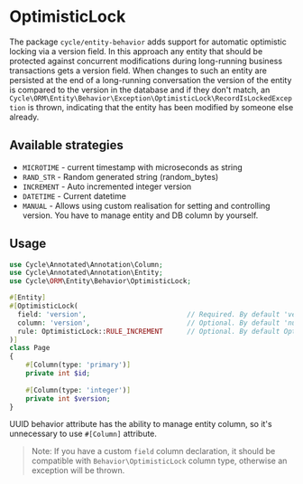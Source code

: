 # OptimisticLock

The package `cycle/entity-behavior` adds support for automatic optimistic locking via a version field. In this approach
any entity that should be protected against concurrent modifications during long-running business transactions gets a
version field. When changes to such an entity are persisted at the end of a long-running conversation the version of the
entity is compared to the version in the database and if they don't match,
an `Cycle\ORM\Entity\Behavior\Exception\OptimisticLock\RecordIsLockedException` is thrown, indicating that the entity
has been modified by someone else already.

## Available strategies

- `MICROTIME` - current timestamp with microseconds as string
- `RAND_STR` - Random generated string (random_bytes)
- `INCREMENT` - Auto incremented integer version
- `DATETIME` - Current datetime
- `MANUAL` - Allows using custom realisation for setting and controlling version. You have to manage entity and DB
  column by yourself.

## Usage

```php
use Cycle\Annotated\Annotation\Column;
use Cycle\Annotated\Annotation\Entity;
use Cycle\ORM\Entity\Behavior\OptimisticLock;

#[Entity]
#[OptimisticLock(
  field: 'version',                         // Required. By default 'version' 
  column: 'version',                        // Optional. By default 'null'. If not set, will be used information from property declaration.
  rule: OptimisticLock::RULE_INCREMENT      // Optional. By default OptimisticLock::RULE_INCREMENT
)]
class Page
{
    #[Column(type: 'primary')]
    private int $id;
    
    #[Column(type: 'integer')]
    private int $version;
}
```

UUID behavior attribute has the ability to manage entity column, so it's unnecessary to use `#[Column]` attribute.

> Note: If you have a custom `field` column declaration, it should be compatible with `Behavior\OptimisticLock` column 
> type, otherwise an exception will be thrown.
